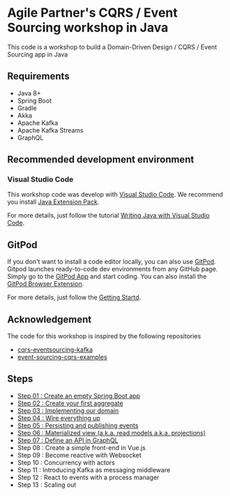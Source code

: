 # Agile Partner's CQRS / Event Sourcing workshop in Java

This code is a workshop to build a Domain-Driven Design / CQRS / Event Sourcing app in Java

## Requirements

* Java 8+
* Spring Boot
* Gradle
* Akka
* Apache Kafka
* Apache Kafka Streams
* GraphQL

## Recommended development environment

### Visual Studio Code

This workshop code was develop with [Visual Studio Code](https://code.visualstudio.com/).
We recommend you install [Java Extension Pack](https://marketplace.visualstudio.com/items?itemName=vscjava.vscode-java-pack). 

For more details, just follow the tutorial [Writing Java with Visual Studio Code](https://code.visualstudio.com/docs/java/java-tutorial).

## GitPod

If you don't want to install a code editor locally, you can also use [GitPod](https://www.gitpod.io/). Gitpod launches ready-to-code dev environments from any GitHub page. Simply go to the [GitPod App](https://gitpod.io/workspaces/) and start coding. You can also install the [GitPod Browser Extension](https://www.gitpod.io/docs/20_Browser_Extension/).

For more details, just follow the [Getting Startd](https://www.gitpod.io/docs/10_Getting_Started/).

## Acknowledgement

The code for this workshop is inspired by the following repositories

* [cqrs-eventsourcing-kafka](https://github.com/vgoldin/cqrs-eventsourcing-kafka)
* [event-sourcing-cqrs-examples](https://github.com/andreschaffer/event-sourcing-cqrs-examples)

## Steps

* [Step 01 : Create an empty Spring Boot app](/Step01/Step01.md)
* [Step 02 : Create your first aggregate](/Step02/Step02.md)
* [Step 03 : Implementing our domain](/Step03/Step03.md)
* [Step 04 : Wire everything up](/Step04/Step04.md)
* [Step 05 : Persisting and publishing events](/Step05/Step05.md)
* [Step 06 : Materialized view (a.k.a. read models a.k.a. projections)](/Step06/Step06.md)
* [Step 07 : Define an API in GraphQL](/Step07/Step07.md)
* Step 08 : Create a simple front-end in Vue.js
* Step 09 : Become reactive with Websocket
* Step 10 : Concurrency with actors
* Step 11 : Introducing Kafka as messaging middleware
* Step 12 : React to events with a process manager
* Step 13 : Scaling out
